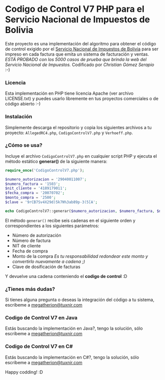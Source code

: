 Codigo de Control V7 PHP para el Servicio Nacional de Impuestos de Bolivia
==========================================================================

Este proyecto es una implementación del algoritmo para obtener el código de control exigido por el [Servicio Nacional de Impuestos de Bolivia](http://www.impuestos.gob.bo) para ser impreso en cada factura que emita un sistema de facturación y ventas. *ESTÁ PROBADO con los 5000 casos de prueba que brinda la web del Servicio Nacional de Impuestos.* Codificado por *Christian Gómez Serapio* :-)

### Licencia

Esta implementación en PHP tiene licencia Apache (ver archivo LICENSE.txt) y puedes usarlo libremente en tus proyectos comerciales o de código abierto :-)

### Instalación

Simplemente descarga el repositorio y copia los siguientes archivos a tu proyecto: `AllegedRC4.php`, `CodigoControlV7.php` y `Verhoeff.php`.

### ¿Cómo se usa?

Incluye el archivo `CodigoControlV7.php` en cualquier script PHP y ejecuta el método estático **generar()** de la siguiente manera:

```php
require_once('CodigoControlV7.php');

$numero_autorizacion = '29040011007';
$numero_factura = '1503';
$nit_cliente = '4189179011';
$fecha_compra = '20070702';
$monto_compra = '2500';
$clave = '9rCB7Sv4X29d)5k7N%3ab89p-3(5[A';

echo CodigoControlV7::generar($numero_autorizacion, $numero_factura, $nit_cliente, $fecha_compra, $monto_compra, $clave);
```

El método `generar()` recibe seis cadenas en el siguiente orden y correspondientes a los siguientes parámetros:

* Número de autorización
* Número de factura
* NIT de cliente
* Fecha de compra
* Monto de la compra *Es tu responsabilidad redondear este monto y convertirlo nuevamente a cadena ;)*
* Clave de dosificación de facturas

Y devuelve una cadena conteniendo el **codigo de control** :D

### ¿Tienes más dudas?

Si tienes alguna pregunta o deseas la integración del código a tu sistema, escríbeme a megatherion@tuxnir.com

### Codigo de Control V7 en Java

Estás buscando la implementación en Java?, tengo la solución, sólo escríbeme a megatherion@tuxnir.com

### Codigo de Control V7 en C\# 

Estás buscando la implementación en C#?, tengo la solución, sólo escríbeme a megatherion@tuxnir.com

Happy codding! :D
